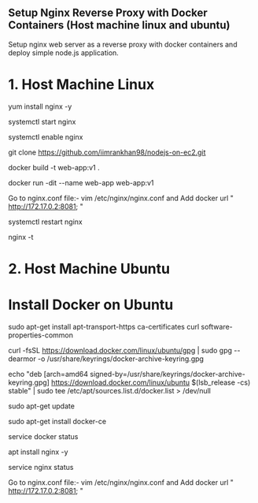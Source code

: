 ## Setup Nginx Reverse Proxy with Docker Containers (Host machine linux and ubuntu) ##
Setup nginx web server as a reverse proxy with docker containers and deploy simple node.js application.

# 1. Host Machine Linux

yum install nginx -y

systemctl start nginx

systemctl enable nginx

git clone https://github.com/iimrankhan98/nodejs-on-ec2.git

docker build -t web-app:v1 .

docker run -dit --name web-app  web-app:v1

Go to nginx.conf file:- vim /etc/nginx/nginx.conf and Add docker url " http://172.17.0.2:8081; "

systemctl restart nginx

nginx -t



# 2. Host Machine Ubuntu

# Install Docker on Ubuntu

sudo apt-get install apt-transport-https ca-certificates curl software-properties-common

curl -fsSL https://download.docker.com/linux/ubuntu/gpg | sudo gpg --dearmor -o /usr/share/keyrings/docker-archive-keyring.gpg

echo "deb [arch=amd64 signed-by=/usr/share/keyrings/docker-archive-keyring.gpg] https://download.docker.com/linux/ubuntu $(lsb_release -cs) stable" | sudo tee /etc/apt/sources.list.d/docker.list > /dev/null

sudo apt-get update

sudo apt-get install docker-ce

service docker status

apt install nginx -y

service nginx status

Go to nginx.conf file:- vim /etc/nginx/nginx.conf and Add docker url " http://172.17.0.2:8081; "

